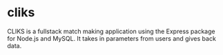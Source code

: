 # cliks
CLIKS is a fullstack match making application using the Express package for Node.js and MySQL. It takes in parameters from users and gives back data.
